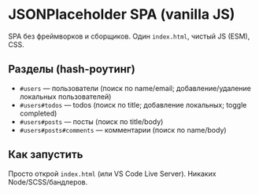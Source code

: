 ﻿# JSONPlaceholder SPA (vanilla JS)

SPA без фреймворков и сборщиков. Один `index.html`, чистый JS (ESM), CSS.

## Разделы (hash-роутинг)
- `#users` — пользователи (поиск по name/email; добавление/удаление локальных пользователей)
- `#users#todos` — todos (поиск по title; добавление локальных; toggle completed)
- `#users#posts` — посты (поиск по title/body)
- `#users#posts#comments` — комментарии (поиск по name/body)

## Как запустить
Просто открой `index.html` (или VS Code Live Server). Никаких Node/SCSS/бандлеров.


